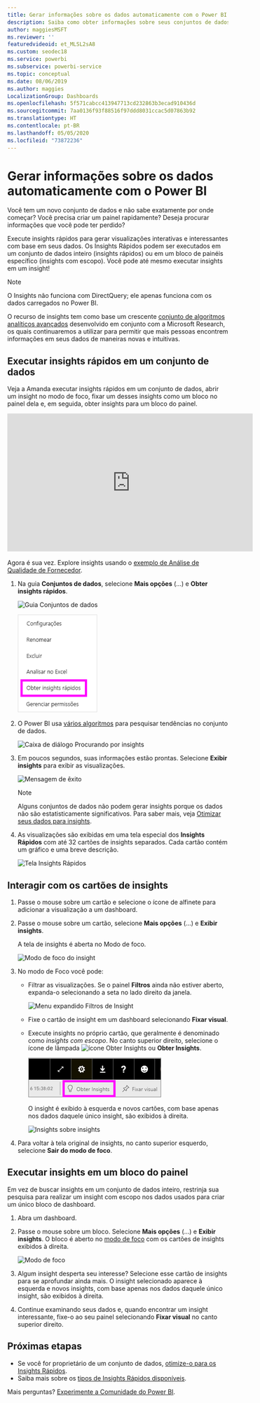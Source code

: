 ```yaml
---
title: Gerar informações sobre os dados automaticamente com o Power BI
description: Saiba como obter informações sobre seus conjuntos de dados e blocos de painéis.
author: maggiesMSFT
ms.reviewer: ''
featuredvideoid: et_MLSL2sA8
ms.custom: seodec18
ms.service: powerbi
ms.subservice: powerbi-service
ms.topic: conceptual
ms.date: 08/06/2019
ms.author: maggies
LocalizationGroup: Dashboards
ms.openlocfilehash: 5f571cabcc413947713cd232863b3ecad910436d
ms.sourcegitcommit: 7aa0136f93f88516f97ddd8031ccac5d07863b92
ms.translationtype: HT
ms.contentlocale: pt-BR
ms.lasthandoff: 05/05/2020
ms.locfileid: "73872236"
---
```

# <a name="generate-data-insights-automatically-with-power-bi"></a>Gerar informações sobre os dados automaticamente com o Power BI
Você tem um novo conjunto de dados e não sabe exatamente por onde começar?  Você precisa criar um painel rapidamente?  Deseja procurar informações que você pode ter perdido?

Execute insights rápidos para gerar visualizações interativas e interessantes com base em seus dados. Os Insights Rápidos podem ser executados em um conjunto de dados inteiro (insights rápidos) ou em um bloco de painéis específico (insights com escopo). Você pode até mesmo executar insights em um insight!

> [!NOTE]
> O Insights não funciona com DirectQuery; ele apenas funciona com os dados carregados no Power BI.
> 

O recurso de insights tem como base um crescente [conjunto de algoritmos analíticos avançados](service-insight-types.md) desenvolvido em conjunto com a Microsoft Research, os quais continuaremos a utilizar para permitir que mais pessoas encontrem informações em seus dados de maneiras novas e intuitivas.

## <a name="run-quick-insights-on-a-dataset"></a>Executar insights rápidos em um conjunto de dados
Veja a Amanda executar insights rápidos em um conjunto de dados, abrir um insight no modo de foco, fixar um desses insights como um bloco no painel dela e, em seguida, obter insights para um bloco do painel.

<iframe width="560" height="315" src="https://www.youtube.com/embed/et_MLSL2sA8" frameborder="0" allowfullscreen></iframe>


Agora é sua vez. Explore insights usando o [exemplo de Análise de Qualidade de Fornecedor](sample-supplier-quality.md).

1. Na guia **Conjuntos de dados**, selecione **Mais opções** (...) e **Obter insights rápidos**.
   
    ![Guia Conjuntos de dados](media/service-insights/power-bi-ellipses.png)
   
    ![Menu de reticências](media/service-insights/power-bi-tab.png)
2. O Power BI usa [vários algoritmos](service-insight-types.md) para pesquisar tendências no conjunto de dados.
   
    ![Caixa de diálogo Procurando por insights](media/service-insights/pbi_autoinsightssearching.png)
3. Em poucos segundos, suas informações estão prontas.  Selecione **Exibir insights** para exibir as visualizações.
   
    ![Mensagem de êxito](media/service-insights/pbi_autoinsightsuccess.png)
   
    > [!NOTE]
    > Alguns conjuntos de dados não podem gerar insights porque os dados não são estatisticamente significativos.  Para saber mais, veja [Otimizar seus dados para insights](service-insights-optimize.md).
    > 
    
4. As visualizações são exibidas em uma tela especial dos **Insights Rápidos** com até 32 cartões de insights separados. Cada cartão contém um gráfico e uma breve descrição.
   
    ![Tela Insights Rápidos](media/service-insights/power-bi-insights.png)

## <a name="interact-with-the-insight-cards"></a>Interagir com os cartões de insights

1. Passe o mouse sobre um cartão e selecione o ícone de alfinete para adicionar a visualização a um dashboard.

2. Passe o mouse sobre um cartão, selecione **Mais opções** (...) e **Exibir insights**. 

    A tela de insights é aberta no Modo de foco.
   
    ![Modo de foco do insight](media/service-insights/power-bi-insight-focus.png)
3. No modo de Foco você pode:
   
   * Filtrar as visualizações. Se o painel **Filtros** ainda não estiver aberto, expanda-o selecionando a seta no lado direito da janela.

       ![Menu expandido Filtros de Insight](media/service-insights/power-bi-insights-filter-new.png)
   * Fixe o cartão de insight em um dashboard selecionando **Fixar visual**.
   * Execute insights no próprio cartão, que geralmente é denominado como *insights com escopo*. No canto superior direito, selecione o ícone de lâmpada ![ícone Obter Insights](media/service-insights/power-bi-bulb-icon.png) ou **Obter Insights**.
     
       ![Ícone Obter Insights](media/service-insights/pbi-autoinsights-tile.png)
     
     O insight é exibido à esquerda e novos cartões, com base apenas nos dados daquele único insight, são exibidos à direita.
     
       ![Insights sobre insights](media/service-insights/power-bi-insights-on-insights-new.png)
4. Para voltar à tela original de insights, no canto superior esquerdo, selecione **Sair do modo de foco**.

## <a name="run-insights-on-a-dashboard-tile"></a>Executar insights em um bloco do painel
Em vez de buscar insights em um conjunto de dados inteiro, restrinja sua pesquisa para realizar um insight com escopo nos dados usados para criar um único bloco de dashboard. 

1. Abra um dashboard.
2. Passe o mouse sobre um bloco. Selecione **Mais opções** (...) e **Exibir insights**. O bloco é aberto no [modo de foco](service-focus-mode.md) com os cartões de insights exibidos à direita.    
   
    ![Modo de foco](media/service-insights/pbi-insights-tile.png)    
3. Algum insight desperta seu interesse? Selecione esse cartão de insights para se aprofundar ainda mais. O insight selecionado aparece à esquerda e novos insights, com base apenas nos dados daquele único insight, são exibidos à direita.    
4. Continue examinando seus dados e, quando encontrar um insight interessante, fixe-o ao seu painel selecionando **Fixar visual** no canto superior direito.

## <a name="next-steps"></a>Próximas etapas
- Se você for proprietário de um conjunto de dados, [otimize-o para os Insights Rápidos](service-insights-optimize.md).
- Saiba mais sobre os [tipos de Insights Rápidos disponíveis](service-insight-types.md).

Mais perguntas? [Experimente a Comunidade do Power BI](https://community.powerbi.com/).

